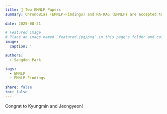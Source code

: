 ```yaml
---
title: 🎉 Two EMNLP Papers
summary: ChronoBias (EMNLP-Findings) and RA-RAG (EMNLP) are accepted to EMNLP’25.
 
date: 2025-08-21

# Featured image
# Place an image named `featured.jpg/png` in this page's folder and customize its options here.
image:
  caption: ''

authors:
  - Sangdon Park

tags:
  - EMNLP
  - EMNLP-Findings
  
share: false
toc: false
---
```


Congrat to Kyungmin and Jeongyeon!
